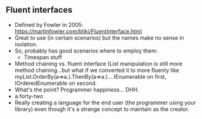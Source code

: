 ## Fluent interfaces

* Defined by Fowler in 2005: https://martinfowler.com/bliki/FluentInterface.html
* Great to use (in certain scenarios) but the names make no sense in isolation.
* So, probably has good scenarios where to employ them:
  * Timespan stuff
* Method chaining vs. fluent interface (List manipulation is still more method chaining...but what if we converted it to more fluenty like myList.OrderBy(a=>a.).ThenBy(a=>a.)....IEnumerable on first, IOrderedEnumerable on second.
* What's the point? Programmer happiness... DHH.
* a.forty-two
* Really creating a language for the end user (the programmer using your library) even though it's a strange concept to maintain as the creator.
